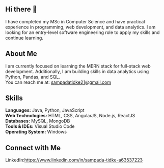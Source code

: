 ## Hi there 👋
I have completed my MSc in Computer Science and have practical experience in programming, web development, and data analytics. 
I am looking for an entry-level software engineering role to apply my skills and continue learning.

## About Me
I am currently focused on learning the MERN stack for full-stack web development. 
Additionally, I am building skills in data analytics using Python, Pandas, and SQL.  
You can reach me at: sampadatidke21@gmail.com

## Skills
**Languages:** Java, Python, JavaScript  
**Web Technologies:** HTML, CSS, AngularJS, Node.js, ReactJS  
**Databases:** MySQL, MongoDB  
**Tools & IDEs:** Visual Studio Code  
**Operating System:** Windows

## Connect with Me
LinkedIn:https://www.linkedin.com/in/sampada-tidke-a63537223

